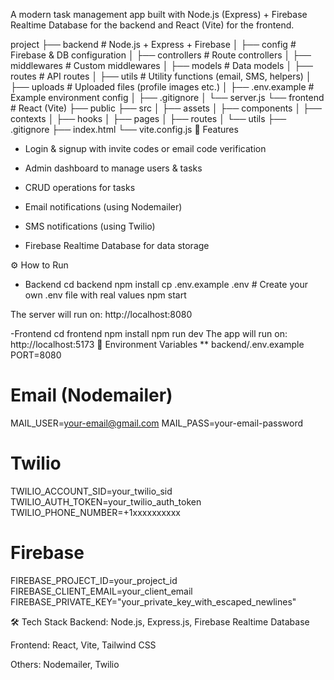 A modern task management app built with Node.js (Express) + Firebase Realtime Database for the backend and React (Vite) for the frontend.

project
├── backend                 # Node.js + Express + Firebase
│   ├── config              # Firebase & DB configuration
│   ├── controllers        # Route controllers
│   ├── middlewares        # Custom middlewares
│   ├── models             # Data models
│   ├── routes             # API routes
│   ├── utils              # Utility functions (email, SMS, helpers)
│   ├── uploads            # Uploaded files (profile images etc.)
│   ├── .env.example       # Example environment config
│   ├── .gitignore
│   └── server.js
└── frontend                # React (Vite)
    ├── public
    ├── src
    │   ├── assets
    │   ├── components
    │   ├── contexts
    │   ├── hooks
    │   ├── pages
    │   ├── routes
    │   └── utils
    ├── .gitignore
    ├── index.html
    └── vite.config.js
🚀 Features
* Login & signup with invite codes or email code verification

* Admin dashboard to manage users & tasks

* CRUD operations for tasks

* Email notifications (using Nodemailer)

* SMS notifications (using Twilio)

* Firebase Realtime Database for data storage

⚙️ How to Run
- Backend
cd backend
npm install
cp .env.example .env   # Create your own .env file with real values
npm start

The server will run on: http://localhost:8080

-Frontend
cd frontend
npm install
npm run dev
The app will run on: http://localhost:5173
🔑 Environment Variables
** backend/.env.example
PORT=8080

# Email (Nodemailer)
MAIL_USER=your-email@gmail.com
MAIL_PASS=your-email-password

# Twilio
TWILIO_ACCOUNT_SID=your_twilio_sid
TWILIO_AUTH_TOKEN=your_twilio_auth_token
TWILIO_PHONE_NUMBER=+1xxxxxxxxxx

# Firebase
FIREBASE_PROJECT_ID=your_project_id
FIREBASE_CLIENT_EMAIL=your_client_email
FIREBASE_PRIVATE_KEY="your_private_key_with_escaped_newlines"


🛠️ Tech Stack
Backend: Node.js, Express.js, Firebase Realtime Database

Frontend: React, Vite, Tailwind CSS

Others: Nodemailer, Twilio